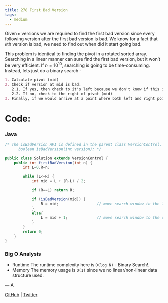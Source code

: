 ```yaml
---
title: 278 First Bad Version
tags:
  - medium
---
```


Given `n` versions we are required to find the first bad version since every following version after the first bad version is bad. We know for a fact that `n`th version is bad, we need to find out when did it start going bad.

This problem is identical to finding the pivot in a rotated sorted array. Searching in a linear manner can sure find the first bad version, but it won’t be very efficient. If $n = 10^{10}$, searching is going to be time-consuming. Instead, lets just do a binary search -

```markdown
1. Calculate pivot (mid)
2. Check if version at mid is bad.
   2.1. If yes, then check to it's left because we don't know if this is the first bad version
   2.2. If no, check to the right of pivot (mid)
3. Finally, if we would arrive at a point where both left and right pointers would coincide - this is the first bad version
```

# Code:

### Java

```java
/* The isBadVersion API is defined in the parent class VersionControl.
      boolean isBadVersion(int version); */

public class Solution extends VersionControl {
    public int firstBadVersion(int n) {
        int L=0,R=n;

        while (L<=R) {
            int mid = L + (R-L) / 2;

            if (R==L) return R;

            if (isBadVersion(mid)) {
                R = mid;                 // move search window to the left
            }
            else{
                L = mid + 1;             // move search window to the right
            }
        }
        return 0;
    }
}
```

### Big O Analysis

- Runtime
  The runtime complexity here is `O(log N)` - Binary Search!.
- Memory
  The memory usage is `O(1)` since we no linear/non-linear data structure used.

— A

[GitHub](https://github.com/athkdev) | [Twitter](https://twitter.com/athkdev)
